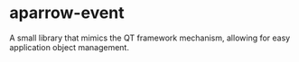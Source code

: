 # aparrow-event
A small library that mimics the QT framework mechanism, allowing for easy application object management.
